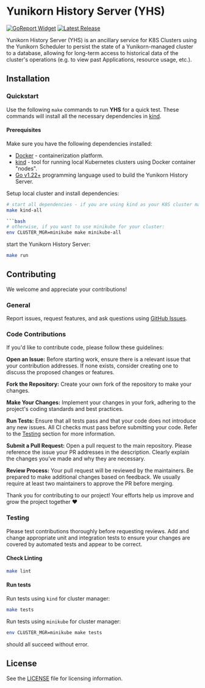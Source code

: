 # Yunikorn History Server (YHS)
[![GoReport Widget]][GoReport Status]
[![Latest Release](https://img.shields.io/github/v/release/G-Research/yunikorn-history-server?include_prereleases)](https://github.com/armadaproject/armada-operator/releases/latest)

[GoReport Widget]: https://goreportcard.com/badge/github.com/G-Research/yunikorn-history-server
[GoReport Status]: https://goreportcard.com/report/github.com/G-Research/yunikorn-history-server

Yunikorn History Server (YHS) is an ancillary service for K8S Clusters using the Yunikorn Scheduler to
persist the state of a Yunikorn-managed cluster to a database, allowing for long-term
access to historical data of the cluster's operations (e.g. to view past Applications,
resource usage, etc.).

## Installation

### Quickstart

Use the following `make` commands to run **YHS** for a quick test. 
These commands will install all the necessary dependencies in [kind](https://kind.sigs.k8s.io/docs/user/quick-start/).
#### Prerequisites

Make sure you have the following dependencies installed:
* [Docker](https://docs.docker.com/get-docker/) - containerization platform.
* [kind](https://kind.sigs.k8s.io/docs/user/quick-start/) - tool for running local Kubernetes clusters using Docker container "nodes".
* [Go v1.22+](https://golang.org/doc/install) programming language used to build the Yunikorn History Server.

Setup local cluster and install dependencies:
```bash
# start all dependencies - if you are using kind as your K8S cluster manager:
make kind-all

```bash
# otherwise, if you want to use minikube for your cluster:
env CLUSTER_MGR=minikube make minikube-all
```
start the Yunikorn History Server:
```bash
make run
```

## Contributing
We welcome and appreciate your contributions!
### General
Report issues, request features, and ask questions 
using [GitHub Issues](https://github.com/G-Research/yunikorn-history-server/issues/new).

### Code Contributions

If you'd like to contribute code, please follow these guidelines:

**Open an Issue:** Before starting work, ensure there is a relevant issue that your contribution addresses. 
If none exists, consider creating one to discuss the proposed changes or features.

**Fork the Repository:** Create your own fork of the repository to make your changes.

**Make Your Changes:** Implement your changes in your fork, adhering to the project's coding standards and best practices.

**Run Tests:** Ensure that all tests pass and that your code does not introduce any new issues. 
All CI checks must pass before submitting your code. Refer to the [Testing](#testing) section for more information.

**Submit a Pull Request:** Open a pull request to the main repository. Please reference the issue your PR addresses in the description. 
Clearly explain the changes you’ve made and why they are necessary.

**Review Process:** Your pull request will be reviewed by the maintainers. Be prepared to make additional changes based on feedback.
We usually require at least two maintainers to approve the PR before merging.

Thank you for contributing to our project! Your efforts help us improve and grow the project together ❤️


### Testing

Please test contributions thoroughly before requesting reviews. Add and change appropriate unit and integration tests to ensure your changes
are covered by automated tests and appear to be correct.
####  Check Linting
```bash
make lint
```
#### Run tests
Run tests using `kind` for cluster manager:
```bash
make tests
```
Run tests using `minikube` for cluster manager:
```bash
env CLUSTER_MGR=minikube make tests
```
should all succeed without error.

## License

See the [LICENSE](LICENSE) file for licensing information.
